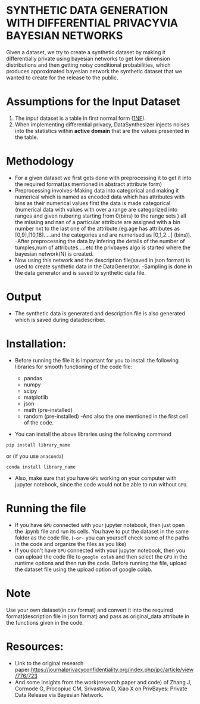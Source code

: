 # SYNTHETIC  DATA  GENERATION  WITH  DIFFERENTIAL  PRIVACYVIA  BAYESIAN  NETWORKS
Given a dataset, we try to create a synthetic dataset by making it differentially private using bayesian networks to get low dimension distributions and then getting noisy  conditional probabilities, which produces approximated bayesian network the synthetic dataset that we wanted to create for the release to the public. 
# Assumptions for the Input Dataset
1. The input dataset is a table in first normal form ([1NF](https://en.wikipedia.org/wiki/First_normal_form)).
2. When implementing differential privacy, DataSynthesizer injects noises into the statistics within **active domain** that are the values presented in the table.
# Methodology
- For a given dataset we first gets done with preprocessing it to get it into the required format(as mentioned in abstract attribute form) 
- Preprocessing involves-Making data into categorical and making it numerical which is named as encoded data which has attributes with bins as their numerical values first the data is made categorical (numerical data with values with over a range are categorized into ranges and given nubering starting from 0(bins) to the range sets ) all the missing and nan of a particular attribute are assigned with a bin number nxt to the last one of the attribute.(eg.age has attributes as [0,9],[10,18].....and the categories and are numerised as [0,1,2...] (bins)).
-After preprocessing the data by infering the details of the number of tumples,num of attributes.....etc the privbayes algo is started where the bayesian network(N) is created.
- Now using this network and the description file(saved in json format) is used to create synthetic data in the DataGenerator.
-Sampling is done in the data generator and is saved to synthetic data file.
# Output
- The synthetic data is generated and description file is also generated which is saved during datadescriber.
# Installation:

- Before running the file it is important for you to install the following libraries for smooth functioning of the code file:
  - pandas
  - numpy
  - scipy 
  - matplotlib
  - json
  - math (pre-installed)
  - random (pre-installed)
  -And also the one mentioned in the first cell of the code.

- You can install the above libraries using the following command
``` 
pip install library_name 
```
or (if you use `anaconda`)
``` 
conda install library_name 
```
- Also, make sure that you have `GPU` working on your computer with jupyter notebook, since the code would not be able to run without `GPU`.

# Running the file

- If you have `GPU` connected with your jupyter notebook, then just open the .ipynb file and run its cells. You have to put the dataset in the same folder as the code file. (`-or-` you can yourself check some of the paths in the code and organize the files as you like)
- If you don't have `GPU` connected with your jupyter notebook, then you can upload the code file to `google colab` and then select the `GPU` in the runtime options and then run the code. Before running the file, upload the dataset file using the upload option of google colab.
 

# Note
Use your own dataset(in csv format) and convert it into the required format(description file in json format) and pass as original_data attribute in the functions given in the code.

# Resources:
- Link to the original research paper:https://journalprivacyconfidentiality.org/index.php/jpc/article/view/776/723
- And some Insights from the work(research paper and code) of Zhang J, Cormode G, Procopiuc CM, Srivastava D, Xiao X on PrivBayes: Private Data Release via Bayesian Network.


